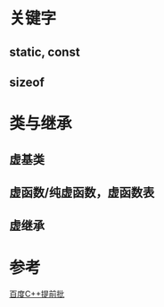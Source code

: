 # 关键字

## static, const

## sizeof

# 类与继承

## 虚基类

## 虚函数/纯虚函数，虚函数表

## 虚继承







# 参考

[百度C++提前批](https://www.nowcoder.com/discuss/96139?type=0&order=0&pos=16&page=1)





